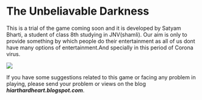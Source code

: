 
<head>
<body>
<title>unbeliavable</title>
<h1>The Unbeliavable Darkness</h1>
<p>This is a trial of the game coming soon and it is developed by Satyam Bharti, a student of class 8th studying in JNV(shamli).
Our aim is only to provide something by which people do their entertainment as all of us dont have many options of entertainment.And specially in this 
period of Corona virus.</p>
<img src="C:\Users\Lenovo\Pictures\Saved Pictures\waterfall.jpeg">
<p>If you have some suggestions related to this game or facing any problem in playing, please send your problem or views on the blog <strong><em>hiarthardheart.blogspot.com</em></strong>.
 </p>
<a href ="hiarthard.blogspot.com" ></a>
</body>
</head>
